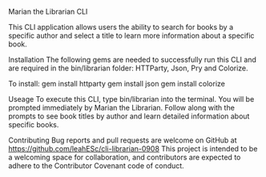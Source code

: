 Marian the Librarian CLI 

This CLI application allows users the ability to search for books by a specific author and select a title to learn more information about a specific book. 

Installation
The following gems are needed to successfully run this CLI and are required in the bin/librarian folder: HTTParty, Json, Pry and Colorize. 

To install: 
gem install httparty
gem install json
gem install colorize

Useage 
To execute this CLI, type bin/librarian into the terminal. You will be prompted immediately by Marian the Librarian. Follow along with the prompts to see book titles by author and learn detailed information about specific books. 

Contributing
Bug reports and pull requests are welcome on GitHub at https://github.com/leahESc/cli-librarian-0908 This project is intended to be a welcoming space for collaboration, and contributors are expected to adhere to the Contributor Covenant code of conduct.

